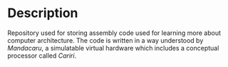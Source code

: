 # Description
Repository used for storing assembly code used for learning more about computer architecture. 
The code is written in a way understood by _Mandacaru_, a simulatable virtual hardware which includes a conceptual processor called _Cariri_.
